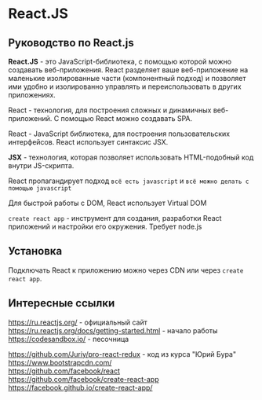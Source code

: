 # React.JS
## Руководство по React.js

**React.JS** - это JavaScript-библиотека, с помощью которой можно создавать веб-приложения. React разделяет ваше веб-приложение на маленькие изолированные части (компонентный подход) и позволяет ими удобно и изолированно управлять и переиспользовать в других приложениях.

React - технология, для построения сложных и динамичных веб-приложений. С помощью React можно создавать SPA.

React - JavaScript библиотека, для построения пользовательских интерфейсов. React использует синтаксис JSX.

**JSX** - технология, которая позволяет использовать HTML-подобный код внутри JS-скрипта.

React пропагандирует подход `всё есть javascript` и `всё можно делать с помощью javascript`

Для быстрой работы с DOM, React использует Virtual DOM

`create react app` - инструмент для создания, разработки React приложений и настройки его окружения. Требует node.js

## Установка
Подключать React к приложению можно через CDN или через `create react app`.

## Интересные ссылки
https://ru.reactjs.org/ - официальный сайт<br />
https://ru.reactjs.org/docs/getting-started.html - начало работы<br />
https://codesandbox.io/ - песочница

https://github.com/Juriy/pro-react-redux - код из курса "Юрий Бура"<br />
https://www.bootstrapcdn.com/<br />
https://github.com/facebook/react<br />
https://github.com/facebook/create-react-app<br />
https://facebook.github.io/create-react-app/
